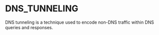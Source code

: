 # DNS_TUNNELING
 DNS tunneling is a technique used to encode non-DNS traffic within DNS queries and responses.
